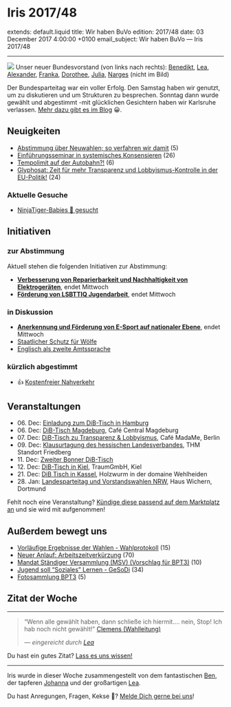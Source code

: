 # Iris 2017/48

extends: default.liquid
title: Wir haben BuVo
edition: 2017/48
date: 03 December 2017 4:00:00 +0100
email_subject: Wir haben BuVo — Iris 2017/48

---


![](https://bewegung.jetzt/wp-content/uploads/2017/12/3542_Claudia.jpg)
Unser neuer Bundesvorstand (von links nach rechts): [Benedikt](https://marktplatz.bewegung.jetzt/t/benedikt-j-sequeira-gerardo-beisitzer/10549), [Lea](https://marktplatz.bewegung.jetzt/t/unser-neuer-buvo-lea-brunn-beisitzerin/12315), [Alexander](https://marktplatz.bewegung.jetzt/t/alexander-plitsch-bundesvorsitzender/10355), [Franka](https://marktplatz.bewegung.jetzt/t/unser-neuer-buvo-franka-kretschmer/12504), [Dorothee](https://marktplatz.bewegung.jetzt/t/dorothee-vogt-schatzmeisterin/10381), [Julia](https://marktplatz.bewegung.jetzt/t/julia-beerhold-bundesvorsitzende/10941/3), [Narges](https://marktplatz.bewegung.jetzt/t/narges-lankarani-beisitzerin/11090) (nicht im Bild)

Der Bundesparteitag war ein voller Erfolg. Den Samstag haben wir genutzt, um zu diskutieren und um Strukturen zu besprechen. Sonntag dann wurde gewählt und abgestimmt -mit glücklichen Gesichtern haben wir Karlsruhe verlassen. [Mehr dazu gibt es im Blog](https://marktplatz.bewegung.jetzt/t/bringthespirittokarlsruhe-unser-bundesparteitag/12243) 😀.


## Neuigkeiten

 - [Abstimmung über Neuwahlen; so verfahren wir damit](https://marktplatz.bewegung.jetzt/t/abstimmung-ueber-neuwahlen-so-verfahren-wir-damit/12401) (5)
 - [Einführungsseminar in systemisches Konsensieren](https://marktplatz.bewegung.jetzt/t/einfuehrungsseminar-in-systemisches-konsensieren/12252) (26)
 - [Tempolimit auf der Autobahn?!](https://marktplatz.bewegung.jetzt/t/tempolimit-auf-der-autobahn/12591) (6)
 - [Glyphosat: Zeit für mehr Transparenz und Lobbyismus-Kontrolle in der EU-Politik!](https://marktplatz.bewegung.jetzt/t/glyphosat-zeit-fuer-mehr-transparenz-und-lobbyismus-kontrolle-in-der-eu-politik/12472) (24)

### Aktuelle Gesuche

 - [NinjaTiger-Babies 👶 gesucht](https://marktplatz.bewegung.jetzt/t/ninja-ninjatiger-babies-baby-gesucht/11872)


## Initiativen

### zur Abstimmung
Aktuell stehen die folgenden Initiativen zur Abstimmung:

 - **[Verbesserung von Reparierbarkeit und Nachhaltigkeit von Elektrogeräten](https://abstimmen.bewegung.jetzt/initiative/163-verbesserung-von-reparierbarkeit-und-nachhaltigkeit-von-elektrogeraten)**, endet Mittwoch
 - **[Förderung von LSBTTIQ Jugendarbeit](https://abstimmen.bewegung.jetzt/initiative/155-forderung-von-lsbttiq-jugendarbeit)**, endet Mittwoch

### in Diskussion
 - **[Anerkennung und Förderung von E-Sport auf nationaler Ebene](https://abstimmen.bewegung.jetzt/initiative/171-anerkennung-und-forderung-von-e-sport-auf-nationaler-ebene)**, endet Mittwoch
 - [Staatlicher Schutz für Wölfe](https://abstimmen.bewegung.jetzt/initiative/168-staatlicher-schutz-fur-wolfe)
 - [Englisch als zweite Amtssprache](https://abstimmen.bewegung.jetzt/initiative/170-englisch-als-zweite-amtssprache)

### kürzlich abgestimmt

 - 👍 [Kostenfreier Nahverkehr](https://abstimmen.bewegung.jetzt/initiative/152-kostenfreier-nahverkehr)


## Veranstaltungen

 - 06.&nbsp;Dec: [Einladung zum DiB-Tisch in Hamburg](https://marktplatz.bewegung.jetzt/t/einladung-zum-dib-tisch-in-hamburg/12326)
 - 06.&nbsp;Dec: [DiB-Tisch Magdeburg](https://marktplatz.bewegung.jetzt/t/dib-tisch-magdeburg-6-12-2017/12604/1), Café Central Magdeburg
 - 07.&nbsp;Dec: [DiB-Tisch zu Transparenz & Lobbyismus](https://marktplatz.bewegung.jetzt/t/dib-tisch-zu-transparenz-lobbyismus/12586), Café MadaMe, Berlin
 - 09.&nbsp;Dec: [Klausurtagung des hessischen Landesverbandes](https://marktplatz.bewegung.jetzt/t/klausurtagung-des-hessischen-landesverbandes/12520), THM Standort Friedberg
 - 11.&nbsp;Dec: [Zweiter Bonner DiB-Tisch](https://marktplatz.bewegung.jetzt/t/zweiter-bonner-dib-tisch-am-mo-11-12/12282)
 - 12.&nbsp;Dec: [DiB-Tisch in Kiel](https://marktplatz.bewegung.jetzt/t/dib-tisch-in-kiel/12527), TraumGmbH, Kiel
 - 21.&nbsp;Dec: [DiB Tisch in Kassel](https://marktplatz.bewegung.jetzt/t/he-21-12-2017-dib-tisch-in-kassel/12517), Holzwurm in der domaine Wehlheiden
 - 28.&nbsp;Jan: [Landesparteitag und Vorstandswahlen NRW](https://marktplatz.bewegung.jetzt/t/landesparteitag-und-vorstandswahlen-nrw-dib-spirit/9965), Haus Wichern, Dortmund


Fehlt noch eine Veranstaltung? [Kündige diese passend auf dem Marktplatz an](https://marktplatz.bewegung.jetzt/t/veranstaltungen-fuer-iris-ankuendigen/11128?source_topic_id=2720) und sie wird mit aufgenommen!

## Außerdem bewegt uns

 - [Vorläufige Ergebnisse der Wahlen - Wahlprotokoll](https://marktplatz.bewegung.jetzt/t/vorlaeufige-ergebnisse-der-wahlen-wahlprotokoll/12269) (15)
 - [Neuer Anlauf: Arbeitszeitverkürzung](https://marktplatz.bewegung.jetzt/t/neuer-anlauf-arbeitszeitverkuerzung/12320) (70)
 - [Mandat Ständiger Versammlung (MSV) (Vorschlag für BPT3)](https://marktplatz.bewegung.jetzt/t/mandat-staendiger-versammlung-msv-vorschlag-fuer-bpt3/12121) (10)
 - [Jugend soll &ldquo;Soziales&rdquo; Lernen - GeSoDi](https://marktplatz.bewegung.jetzt/t/jugend-soll-soziales-lernen-gesodi/12562) (34)
 - [Fotosammlung BPT3](https://marktplatz.bewegung.jetzt/t/fotosammlung-bpt3/12278) (5)

## Zitat der Woche

---
> <p>“Wenn alle gewählt haben, dann schließe ich hiermit…. nein, Stop! Ich hab noch nicht gewählt!” <a class="mention" href="https://marktplatz.bewegung.jetzt//u/clemensholtmann">Clemens (Wahlleitung)</a></p>
>
><cite> — eingereicht durch [Lea](https://marktplatz.bewegung.jetzt/u/Leia)</cite>


Du hast ein gutes Zitat? [Lass es uns wissen!](https://marktplatz.bewegung.jetzt/t/lustige-dib-zitate/10175)


---

Iris wurde in dieser Woche zusammengestellt von dem fantastischen [Ben](https://marktplatz.bewegung.jetzt/u/Ben/), der tapferen [Johanna](https://marktplatz.bewegung.jetzt/u/Johanna/) und der großartigen [Lea](https://marktplatz.bewegung.jetzt/u/Leia/).

Du hast Anregungen, Fragen, Kekse 🍪? [Melde Dich gerne bei uns](https://marktplatz.bewegung.jetzt/t/neu-iris-die-woechtliche-zusammenfasssung-zum-sonntagsbrunch/10990)!

